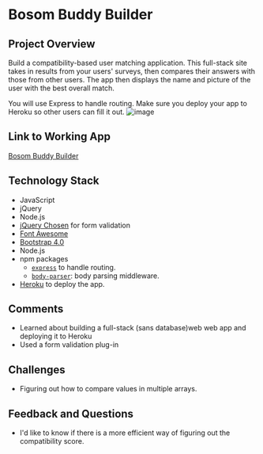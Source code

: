 # Bosom Buddy Builder

## Project Overview
Build a compatibility-based user matching application. This full-stack site takes in results from your users' surveys, then compares their answers with those from other users. The app then displays the name and picture of the user with the best overall match. 

You will use Express to handle routing. Make sure you deploy your app to Heroku so other users can fill it out.
![image](https://user-images.githubusercontent.com/31745567/36916823-a313bfee-1e1a-11e8-901a-e615ccbdc5ac.png)


## Link to Working App
[Bosom Buddy Builder](https://bosom-buddy-builder.herokuapp.com/)
## Technology Stack
* JavaScript 
* jQuery
* Node.js
* [jQuery Chosen](https://harvesthq.github.io/chosen/) for form validation
* [Font Awesome](https://fontawesome.com/)
* [Bootstrap 4.0](http://getbootstrap.com/docs/4.0/getting-started/introduction/)
* Node.js
* npm packages
    * [`express`](https://www.npmjs.com/package/mysql) to handle routing.
    * [`body-parser`](https://www.npmjs.com/package/body-parser): body parsing middleware.
* [Heroku](https://www.heroku.com/) to deploy the app.

## Comments
* Learned about building a full-stack (sans database)web web app and deploying it to Heroku
* Used a form validation plug-in

## Challenges
* Figuring out how to compare values in multiple arrays.

## Feedback and Questions
* I'd like to know if there is a more efficient way of figuring out the compatibility score.
